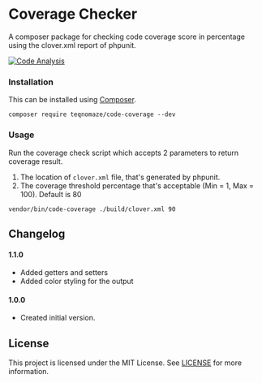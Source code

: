 # Coverage Checker
A composer package for checking code coverage score in percentage using the clover.xml report of phpunit.

[![Code Analysis](https://github.com/teqnomaze/code-coverage/actions/workflows/analyse.yml/badge.svg)](https://github.com/teqnomaze/code-coverage/actions/workflows/analyse.yml)

### Installation
This can be installed using [Composer](https://getcomposer.org).

```
composer require teqnomaze/code-coverage --dev
```

### Usage
Run the coverage check script which accepts 2 parameters to return coverage result.

1. The location of `clover.xml` file, that's generated by phpunit.
2. The coverage threshold percentage that's acceptable (Min = 1, Max = 100). Default is 80

```
vendor/bin/code-coverage ./build/clover.xml 90
```

## Changelog

#### 1.1.0

* Added getters and setters
* Added color styling for the output

#### 1.0.0

* Created initial version.

## License
This project is licensed under the MIT License. See [LICENSE](LICENSE.md) for more information.
